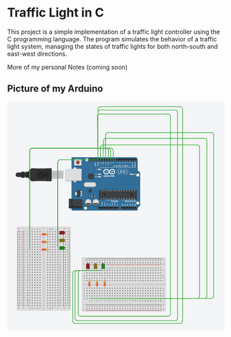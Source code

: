 # Traffic Light in C
 
This project is a simple implementation of a traffic light controller using the C programming language. The program simulates the behavior of a traffic light system, managing the states of traffic lights for both north-south and east-west directions.

More of my personal Notes (coming soon)

## Picture of my Arduino
![Traffic Light Simulation](./trafficLight.png)
